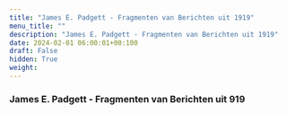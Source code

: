 ```yaml
---
title: "James E. Padgett - Fragmenten van Berichten uit 1919"
menu_title: ""
description: "James E. Padgett - Fragmenten van Berichten uit 1919"
date: 2024-02-01 06:00:01+00:100
draft: False
hidden: True
weight:
---
```

### James E. Padgett - Fragmenten van Berichten uit 919
